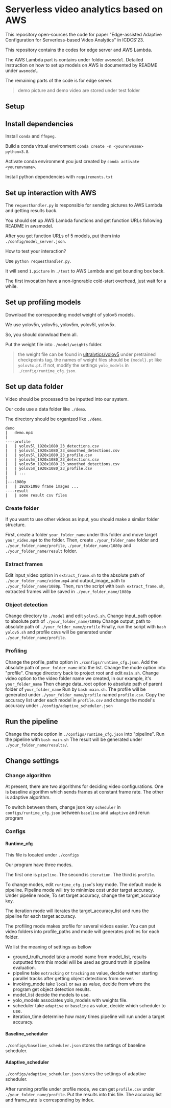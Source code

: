 # Serverless video analytics based on AWS

This repository open-sources the code for paper "Edge-assisted Adaptive Configuration for Serverless-based Video Analytics" in ICDCS'23.

This repository contains the codes for edge server and AWS Lambda.

The AWS Lambda part is contains under folder `awsmodel`.
Detailed instruction on how to set up models on AWS is documented by README under `awsmodel`.

The remaining parts of the code is for edge server.

> demo picture and demo video are stored under test folder

## Setup

## Install dependencies

Install `conda` and `ffmpeg`.

Build a conda virtual environment `conda create -n <yourenvname> python=3.8`.

Activate conda environment you just created by `conda activate <yourenvname>`.

Install python dependencies with `requirements.txt`

## Set up interaction with AWS

The `requesthandler.py` is responsible for sending pictures to AWS Lambda and getting results back.

You should set up AWS Lambda functions and get function URLs following README in awsmodel.

After you get function URLs of 5 models, put them into `./config/model_server.json`.

How to test your interaction?

Use `python requesthandler.py`.

It will send `1.picture` in `./test` to AWS Lambda and get bounding box back.

The first invocation have a non-ignorable cold-start overhead, just wait for a while.

## Set up profiling models

Download the corresponding model weight of yolov5 models.

We use yolov5n, yolov5s, yolov5m, yolov5l, yolov5x.

So, you should donwload them all.

Put the weight file into `./model/weights` folder.

> the weight file can be found in [ultralytics/yolov5][] under pretrained checkpoints tag.
> the names of weight files should be `{model}.pt` like `yolov5x.pt`.
> if not, modify the settings `yolo_models` in `./config/runtime_cfg.json`.

[ultralytics/yolov5]: https://github.com/ultralytics/yolov5

## Set up data folder

Video should be processed to be inputted into our system.

Our code use a data folder like `./demo`.

The directory should be organized like `./demo`.

```text
demo
|   demo.mp4
|
----profile
|   | yolov5l_1920x1080_23_detections.csv
|   | yolov5l_1920x1080_23_smoothed_detections.csv
|   | yolov5l_1920x1080_23_profile.csv
|   | yolov5m_1920x1080_23_detections.csv
|   | yolov5m_1920x1080_23_smoothed_detections.csv
|   | yolov5m_1920x1080_23_profile.csv
|   | ...
|
|---1080p
|   | 1920x1080 frame images ...
----result
|   | some result csv files
```

### Create folder

If you want to use other videos as input, you should make a similar folder structure.

First, create a folder `your_folder_name` under this folder and move target `your_video.mp4` to the folder.
Then, create `./your_folder_name` folder and `./your_folder_name/profile`, `./your_folder_name/1080p` and `./your_folder_name/result` folder.

### Extract frames

Edit input_video option in `extract_frame.sh` to the absolute path of `./your_folder_name/video.mp4` and output_image_path to `./your_folder_name/1080p`.
Then, run the script with `bash extract_frame.sh`, extracted frames will be saved in `./your_folder_name/1080p`

### Object detection

Change directory to `./model` and edit `yolov5.sh`.
Change input_path option to absolute path of `./your_folder_name/1080p`
Change output_path to absolute path of `./your_folder_name/profile`
Finally, run the script with `bash yolov5.sh` and profile csvs will be generated under `./your_folder_name/profile`.

### Profiling

Change the profile_paths option in `./configs/runtime_cfg.json`.
Add the absolute path of `your_folder_name` into the list.
Change the mode option into "profile".
Change directory back to project root and edit `main.sh`.
Change video option to the video folder name we created, in our example, it's `your_folder_name`
Then change data_root option to absolute path of parent folder of `your_folder_name`
Run by `bash main.sh`.
The profile will be generated under `./your_folder_name/profile` named `profile.csv`.
Copy the accuracy list under each model in `profile.csv` and change the model's accuracy under `./config/adaptive_scheduler.json`

## Run the pipeline

Change the mode option in `./configs/runtime_cfg.json` into "pipeline".
Run the pipeline with `bash main.sh`
The result will be generated under `./your_folder_name/results/`.

## Change settings

### Change algorithm

At present, there are two algorithms for deciding video configurations.
One is baseline algorithm which sends frames at constant frame rate.
The other is adaptive algorithm.

To switch between them, change json key `scheduler` in `configs/runtime_cfg.json` between `baseline` and `adaptive` and rerun program

### Configs

#### Runtime_cfg

This file is located under `./configs`

Our program have three modes.

The first one is `pipeline`.
The second is `iteration`.
The third is `profile`.

To change modes, edit `runtime_cfg.json`'s key mode.
The default mode is pipeline.
Pipeline mode will try to minimize cost under target accuracy.
Under pipeline mode, To set target accuracy, change the target_accuracy key.

The iteration mode will iterates the target_accuracy_list and runs the pipeline for each target accuracy.

The profiling mode makes profile for several videos easier.
You can put video folders into profile_paths and mode will generates profiles for each folder.

We list the meaning of settings as bellow

- ground_truth_model
  take a model name from model_list, results outputted from this model will be used as ground truth in pipeline evaluation.
- pipeline
  take `notracking` or `tracking` as value, decide wether starting parallel tracks after getting object detections from server.
- invoking_mode
  take `local` or `aws` as value, decide from where the program get object detection results.
- model_list
  decide the models to use.
- yolo_models
  associates yolo_models with weights file.
- scheduler
  take `adaptive` or `baseline` as value, decide which scheduler to use.
- iteration_time
  determine how many times pipeline will run under a target accuracy.

#### Baseline_scheduler

`./configs/baseline_scheduler.json` stores the settings of baseline scheduler.

#### Adaptive_scheduler

`./configs/adaptive_scheduler.json` stores the settings of adaptive scheduler.

After running profile under profile mode, we can get `profile.csv` under `./your_folder_name/profile`.
Put the results into this file.
The accuracy list and frame_rate is corresponding by index.
